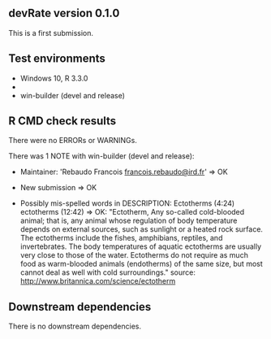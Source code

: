 ## devRate version 0.1.0
This is a first submission.

## Test environments
* Windows 10, R 3.3.0
* 
* win-builder (devel and release)

## R CMD check results
There were no ERRORs or WARNINGs. 

There was 1 NOTE with win-builder (devel and release):

* Maintainer: 'Rebaudo Francois <francois.rebaudo@ird.fr>'
=> OK

* New submission
=> OK

* Possibly mis-spelled words in DESCRIPTION:
  Ectotherms (4:24)
  ectotherms (12:42)
=> OK: "Ectotherm, Any so-called cold-blooded animal; that is, any animal whose regulation of body temperature depends on external sources, such as sunlight or a heated rock surface. The ectotherms include the fishes, amphibians, reptiles, and invertebrates. The body temperatures of aquatic ectotherms are usually very close to those of the water. Ectotherms do not require as much food as warm-blooded animals (endotherms) of the same size, but most cannot deal as well with cold surroundings."
source: http://www.britannica.com/science/ectotherm

## Downstream dependencies
There is no downstream dependencies.
